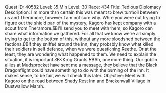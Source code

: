 Quest ID: 40582
Level: 35
Min Level: 30
Race: 434
Title: Tedious Diplomacy
Description: I'm more than certain this was meant to brew turmoil between us and Theramore, however I am not sure why. While you were out trying to figure out the shield part of the mystery, Kagoro has kept company with a scout from Theramore.$B$BI'll send you to meet with them, so Kagoro can share what information we gathered. For all that we know we're all simply trying to get to the bottom of this, without any more bloodshed between the factions.$B$BIf they sniffed around the inn, they probably know what killed their soldiers in self defence, when we were questioning Reethe. Or at the least, they are wondering what happened to them. We need to explain the situation, it is important.$B$B<Krog Grunts.$B$BAh, one more thing. Our goblin allies at Mudsprocket have sent me a message, they believe that the Black Dragonflight could have something to do with the burning of the inn. It makes sense, to be fair, we will check this later.
Objective: Meet with Kagoro on the road between Shady Rest Inn and Brackenwall Village in Dustwallow Marsh.
